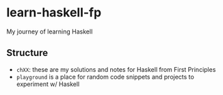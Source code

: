 learn-haskell-fp
====
My journey of learning Haskell

Structure
----
- `chXX`: these are my solutions and notes for Haskell from First Principles
- `playground` is a place for random code snippets and projects to experiment w/ Haskell